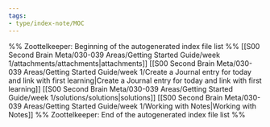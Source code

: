 ```yaml
---
tags: 
- type/index-note/MOC
---
```




%% Zoottelkeeper: Beginning of the autogenerated index file list  %%
 [[S00 Second Brain Meta/030-039 Areas/Getting Started Guide/week 1/attachments/attachments|attachments]]
 [[S00 Second Brain Meta/030-039 Areas/Getting Started Guide/week 1/Create a Journal entry for today and link with first learning|Create a Journal entry for today and link with first learning]]
 [[S00 Second Brain Meta/030-039 Areas/Getting Started Guide/week 1/solutions/solutions|solutions]]
 [[S00 Second Brain Meta/030-039 Areas/Getting Started Guide/week 1/Working with Notes|Working with Notes]]
%% Zoottelkeeper: End of the autogenerated index file list  %%

